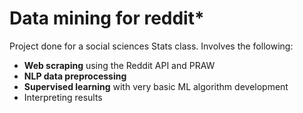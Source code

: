 # Data mining for reddit*

Project done for a social sciences Stats class. Involves the following:

- **Web scraping** using the Reddit API and PRAW
- **NLP data preprocessing**
- **Supervised learning** with very basic ML algorithm development
- Interpreting results
